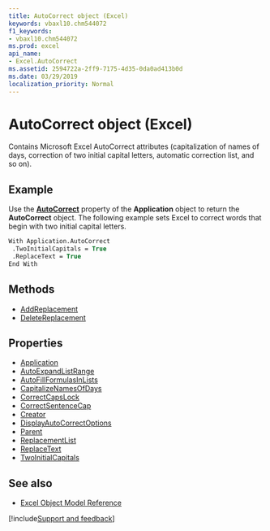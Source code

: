 ```yaml
---
title: AutoCorrect object (Excel)
keywords: vbaxl10.chm544072
f1_keywords:
- vbaxl10.chm544072
ms.prod: excel
api_name:
- Excel.AutoCorrect
ms.assetid: 2594722a-2ff9-7175-4d35-0da0ad413b0d
ms.date: 03/29/2019
localization_priority: Normal
---
```



# AutoCorrect object (Excel)

Contains Microsoft Excel AutoCorrect attributes (capitalization of names of days, correction of two initial capital letters, automatic correction list, and so on).


## Example

Use the **[AutoCorrect](Excel.Application.AutoCorrect.md)** property of the **Application** object to return the **AutoCorrect** object. The following example sets Excel to correct words that begin with two initial capital letters.

```vb
With Application.AutoCorrect 
 .TwoInitialCapitals = True 
 .ReplaceText = True 
End With
```


## Methods

- [AddReplacement](Excel.AutoCorrect.AddReplacement.md)
- [DeleteReplacement](Excel.AutoCorrect.DeleteReplacement.md)

## Properties

- [Application](Excel.AutoCorrect.Application.md)
- [AutoExpandListRange](Excel.AutoCorrect.AutoExpandListRange.md)
- [AutoFillFormulasInLists](Excel.AutoCorrect.AutoFillFormulasInLists.md)
- [CapitalizeNamesOfDays](Excel.AutoCorrect.CapitalizeNamesOfDays.md)
- [CorrectCapsLock](Excel.AutoCorrect.CorrectCapsLock.md)
- [CorrectSentenceCap](Excel.AutoCorrect.CorrectSentenceCap.md)
- [Creator](Excel.AutoCorrect.Creator.md)
- [DisplayAutoCorrectOptions](Excel.AutoCorrect.DisplayAutoCorrectOptions.md)
- [Parent](Excel.AutoCorrect.Parent.md)
- [ReplacementList](Excel.AutoCorrect.ReplacementList.md)
- [ReplaceText](Excel.AutoCorrect.ReplaceText.md)
- [TwoInitialCapitals](Excel.AutoCorrect.TwoInitialCapitals.md)


## See also

- [Excel Object Model Reference](overview/Excel/object-model.md)

[!include[Support and feedback](~/includes/feedback-boilerplate.md)]